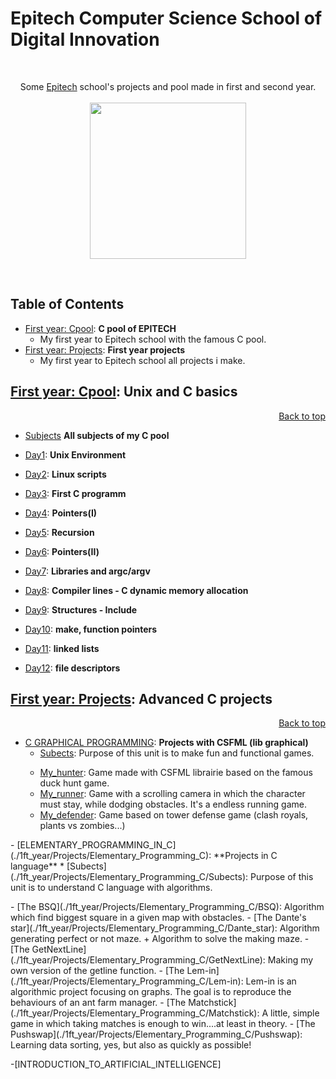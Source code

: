 # Epitech Computer Science School of Digital Innovation
<br/>
<p align="center">
Some <a href="http://www.epitech.eu">Epitech</a> school's projects and pool made in first and second year.
<br/><br/>
<img src="https://upload.wikimedia.org/wikipedia/commons/thumb/2/2d/Epitech.png/1598px-Epitech.png" width="250">
</p>
<br/>

<a name="top"></a>

## Table of Contents 
- [First year: Cpool](#1ft_yearCpool): **C pool of EPITECH**
    - My first year to Epitech school with the famous C pool.
- [First year: Projects](#1ft_yearProjects): **First year projects**
    - My first year to Epitech school all projects i make.
 
<a name="1ft_yearCpool"></a>

## [First year: Cpool](./1ft_year/Cpool_2018): **Unix and C basics**
<p align="right"><a href="#top">Back to top</a></p>

- [Subjects](./1ft_year/Cpool_2018/Subjects) **All subjects of my C pool**

- [Day1](./1ft_year/Cpool_2018/Day01): **Unix Environment**
     
- [Day2](./1ft_year/Cpool_2018/Day02): **Linux scripts**
     
- [Day3](./1ft_year/Cpool_2018/Day03): **First C programm**

- [Day4](./1ft_year/Cpool_2018/Day04): **Pointers(I)**

- [Day5](./1ft_year/Cpool_2018/Day05): **Recursion**

- [Day6](./1ft_year/Cpool_2018/Day06): **Pointers(II)**

- [Day7](./1ft_year/Cpool_2018/Day07): **Libraries and argc/argv**
 
- [Day8](./1ft_year/Cpool_2018/Day08): **Compiler lines - C dynamic memory allocation**

- [Day9](./1ft_year/Cpool_2018/Day09): **Structures - Include**

- [Day10](./1ft_year/Cpool_2018/Day10): **make, function pointers**

- [Day11](./1ft_year/Cpool_2018/Day11): **linked lists**

- [Day12](./1ft_year/Cpool_2018/Day12): **file descriptors**


<a name="1ft_yearProjects"></a>

## [First year: Projects](./1ft_year/Projects): **Advanced C projects**
<p align="right"><a href="#top">Back to top</a></p>

- [C GRAPHICAL PROGRAMMING](./1ft_year/Projects/C_Graph_Prog): **Projects with CSFML (lib graphical)**
  * [Subects](./1ft_year/Projects/C_Graph_Prog/Subects): Purpose of this unit is to make fun and functional games.<p></p>
  - [My_hunter](./1ft_year/Projects/C_Graph_Prog/my_hunter): Game made with CSFML librairie based on the famous duck hunt game.
  - [My_runner](./1ft_year/Projects/C_Graph_Prog/my_runner): Game with a scrolling camera in which the character must stay, while dodging obstacles. It's a endless running game.
  - [My_defender](./1ft_year/Projects/C_Graph_Prog/my_defender): Game based on tower defense game (clash royals, plants vs zombies...)
  
<p></p>- [ELEMENTARY_PROGRAMMING_IN_C](./1ft_year/Projects/Elementary_Programming_C): **Projects in C language**
  * [Subects](./1ft_year/Projects/Elementary_Programming_C/Subects): Purpose of this unit is to understand C language with algorithms.<p></p>
  - [The BSQ](./1ft_year/Projects/Elementary_Programming_C/BSQ): Algorithm which find biggest square in a given map with obstacles.
  - [The Dante's star](./1ft_year/Projects/Elementary_Programming_C/Dante_star): Algorithm generating perfect or not maze. + Algorithm to solve the making maze.
  - [The GetNextLine](./1ft_year/Projects/Elementary_Programming_C/GetNextLine): Making my own version of the getline function.
  - [The Lem-in](./1ft_year/Projects/Elementary_Programming_C/Lem-in): Lem-in is an algorithmic project focusing on graphs. The goal is to reproduce the behaviours of an ant farm manager.
  - [The Matchstick](./1ft_year/Projects/Elementary_Programming_C/Matchstick): A little, simple game in which taking matches is enough to win....at least in theory.
  - [The Pushswap](./1ft_year/Projects/Elementary_Programming_C/Pushswap): Learning data sorting, yes, but also as quickly as possible!
 

-[INTRODUCTION_TO_ARTIFICIAL_INTELLIGENCE]
